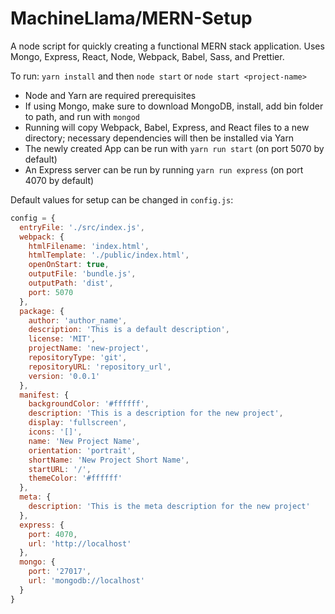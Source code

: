 # MachineLlama/MERN-Setup

A node script for quickly creating a functional MERN stack application. Uses Mongo, Express, React, Node, Webpack, Babel, Sass, and Prettier.

To run: `yarn install` and then `node start` or `node start <project-name>`
- Node and Yarn are required prerequisites
- If using Mongo, make sure to download MongoDB, install, add bin folder to path, and run with `mongod`
- Running will copy Webpack, Babel, Express, and React files to a new directory; necessary dependencies will then be installed via Yarn
- The newly created App can be run with `yarn run start` (on port 5070 by default)
- An Express server can be run by running `yarn run express` (on port 4070 by default)

Default values for setup can be changed in `config.js`:
```js
config = {
  entryFile: './src/index.js',
  webpack: {
    htmlFilename: 'index.html',
    htmlTemplate: './public/index.html',
    openOnStart: true,
    outputFile: 'bundle.js',
    outputPath: 'dist',
    port: 5070
  },
  package: {
    author: 'author_name',
    description: 'This is a default description',
    license: 'MIT',
    projectName: 'new-project',
    repositoryType: 'git',
    repositoryURL: 'repository_url',
    version: '0.0.1'
  },
  manifest: {
    backgroundColor: '#ffffff',
    description: 'This is a description for the new project',
    display: 'fullscreen',
    icons: '[]',
    name: 'New Project Name',
    orientation: 'portrait',
    shortName: 'New Project Short Name',
    startURL: '/',
    themeColor: '#ffffff'
  },
  meta: {
    description: 'This is the meta description for the new project'
  },
  express: {
    port: 4070,
    url: 'http://localhost'
  },
  mongo: {
    port: '27017',
    url: 'mongodb://localhost'
  }
}
```